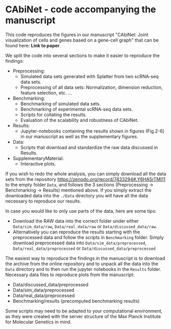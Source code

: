 
# CAbiNet - code accompanying the manuscript

This code reproduces the figures in our manuscript "CAbiNet: Joint visualization of cells and genes based on a gene-cell graph" that can be found here: **Link to paper**.


We split the code into several sections to make it easier to reproduce the findings:

* Preprocessing: 
    - Simulated data sets generated with Splatter from two scRNA-seq data sets.
    - Preprocessing of all data sets: Normalization, dimension reduction, feature selection, etc. ...
* Benchmarking:
    - Benchmarking of simulated data sets.
    - Benchmarking of experimental scRNA-seq data sets.
    - Scripts for collating the results.
    - Evaluation of the scalability and robustness of CAbiNet.
* Results:
    - Jupyter-notebooks containing the results shown in figures (Fig.2-6) in our manuscript as well as the supplementary figures.
* Data:
    - Scripts that download and standardize the raw data discussed in Results.
* SupplementaryMaterial:
    - Interactive plots.


If you wish to redo the whole analysis, you can simply download all the data sets from the repository https://zenodo.org/record/7433294#.Y6HA5rTMI11 to the empty folder `Data`, and follows the 3 sections (Preprocessing -> Benchmarking -> Results) mentioned above. If you simply extract the downloaded data into the `./Data` directory you will have all the data necessary to reproduce our results.

In case you would like to only use parts of the data, here are some tips:

- Download the RAW data into the correct folder under either `Data/sim_data/raw`, `Data/real_data/raw` or `Data/discussed_data/raw`.
- Alternatively you can reproduce the results starting with the preprocessed data and follow the scripts in `Benchmarking` folder. Simply download preprocessed data into `Data/sim_data/preprocessed`, `Data/real_data/preprocessed` or `Data/discussed_data/preprocessed`

The easiest way to reproduce the findings in the manuscript is to download the archive from the online repository and to unpack all the data into the `Data` directory and to then run the jupyter notebooks in the `Results` folder.
Necessary data files to reproduce plots from the manuscript:
* Data/discussed_data/preprocessed 
* Data/sim_data/preprocessed
* Data/real_data/preprocessed
* Benchmarking/results (precomputed benchmarking results)

Some scripts may need to be adapted to your computational environment, as they were created with the server structure of the Max Planck Institute for Molecular Genetics in mind.
